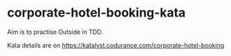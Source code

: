 # corporate-hotel-booking-kata
Aim is to practise Outside in TDD.

Kata details are on https://katalyst.codurance.com/corporate-hotel-booking

